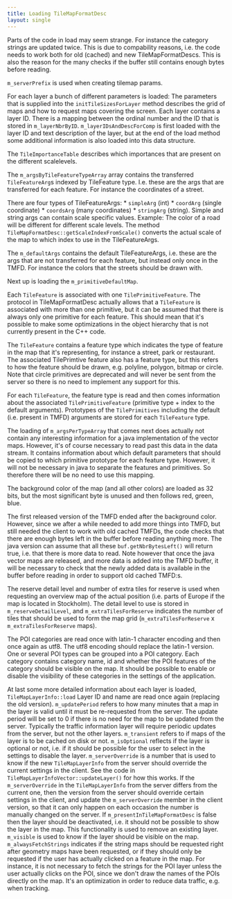 ```yaml
---
title: Loading TileMapFormatDesc
layout: single
---
```


Parts of the code in load may seem strange. For instance the category strings
are updated twice. This is due to compability reasons, 
i.e. the code needs to work both for old (cached) and new TileMapFormatDescs.
This is also the reason for the many checks if the buffer still contains enough
bytes before reading.

`m_serverPrefix` is used when creating tilemap params.

For each layer a bunch of different parameters is loaded:
The parameters that is supplied into the `initTileSizesForLayer` method 
describes the grid of maps and how to request maps covering the screen.
Each layer contains a layer ID. There is a mapping between the ordinal number
and the ID that is stored in `m_layerNbrByID`. 
`m_layerIDsAndDescForComp` is first loaded with the layer ID and text description
of the layer, but at the end of the load method some additional information is also loaded into this data structure.

The `TileImportanceTable` describes which importances that are present on the different scalelevels.

The `m_argsByTileFeatureTypeArray` array contains the transferred `TileFeatureArg`s
indexed by TileFeature type. I.e. these are the args that are transferred
for each feature. For instance the coordinates of a street.

There are four types of TileFeatureArgs: 
    * `simpleArg` (int)
    * `coordArg` (single coordinate)
    * `coordsArg` (many coordinates)
    * `stringArg` (string).
Simple and string args can contain scale specific values.
Example: The color of a road will be different for different scale levels.
The method `TileMapFormatDesc::getScaleIndexFromScale()` converts the actual
scale of the map to which index to use in the TileFeatureArgs.

The `m_defaultArgs` contains the default TileFeatureArgs, i.e. these are the args that are not transferred for each feature, but instead only once in the TMFD. For instance the colors that the streets should be drawn with.

Next up is loading the `m_primitiveDefaultMap`.

Each `TileFeature` is associated with one `TilePrimitiveFeature`. The protocol in TileMapFormatDesc actually allows that a `TileFeature` is associated with more than
one primitive, but it can be assumed that there is always only one primitive for each feature. This should mean that it's possible to make some optimizations in the object hierarchy that is not currently present in the C++ code.

The `TileFeature` contains a feature type which indicates the type of feature in the map that it's representing, for instance a street, park or restaurant.
The associated TilePrimtive feature also has a feature type, but this refers
to how the feature should be drawn, e.g. polyline, polygon, bitmap or circle. Note that circle primitives are deprecated and will never be sent from the server so there is no need to implement any support for this.

For each `TileFeature`, the feature type is read and then comes information about the associated `TilePrimitiveFeature` (primitive type + index to the default arguments).
Prototypes of the `TilePrimitives` including the default (i.e. present in TMFD) arguments are stored for each `TileFeature` type.

The loading of `m_argsPerTypeArray` that comes next does actually not contain any interesting information for a java implementation of the vector maps. However, it's of course necessary to read past this data in the data stream.
It contains information about which default parameters that should be copied to which primitive prototype for each feature type. However, it will not be necessary in java to separate the features and primitives. So therefore there will be no need to use this mapping.

The background color of the map (and all other colors) are loaded as 32 bits, but the most significant byte is unused and then follows red, green, blue.

The first released version of the TMFD ended after the background color. However, since we after a while needed to add more things into TMFD, but still needed the client to work with old cached TMFDs, the code checks that there are enough bytes left in the buffer before reading anything more. The java version can assume that all these `buf.getNbrBytesLeft()` will return true, i.e. that there is more data to read. Note however that once the java vector maps are released, and more data is added into the TMFD buffer, it will be necessary to check that the newly added data is available in the buffer before reading in order to support old cached TMFD:s.

The reserve detail level and number of extra tiles for reserve is used when requesting an overview map of the actual position (i.e. parts of Europe if the map is located in Stockholm). The detail level to use is stored in `m_reserveDetailLevel`, and `m_extraTilesForReserve` indicates the number of tiles that should be used to form the map grid (`m_extraTilesForReserve` x `m_extraTilesForReserve` maps).

The POI categories are read once with latin-1 character encoding and then once again as utf8. The utf8 encoding should replace the latin-1 version.
One or several POI types can be grouped into a POI category.
Each category contains category name, id and whether the POI features of the category should be visible on the map. It should be possible to enable or disable the visibility of these categories in the settings of the application.

At last some more detailed information about each layer is loaded, `TileMapLayerInfo::load`
Layer ID and name are read once again (replacing the old version).
`m_updatePeriod` refers to how many minutes that a map in the layer is valid until it must be re-requested from the server. The update period will be set to 0 if there is no need for the map to be updated from the server. Typically the traffic information layer will require periodic updates from the server, but not the other layers. `m_transient` refers to if maps of the layer is to be cached on disk or not. `m_isOptional` reflects if the layer is optional or not, i.e. if it should be possible for the user to select in the settings to disable the layer.
`m_serverOverride` is a number that is used to know if the new `TileMapLayerInfo` from the server should override the current settings in the client. See the code in `TileMapLayerInfoVector::updateLayer()` for how this works. If the `m_serverOverride` in the `TileMapLayerInfo` from the server differs from the current one, then the version from the server should override certain settings in the client, and update the `m_serverOverride` member in the client version, so that it can only happen on each occasion the number is manually changed on the server.
If `m_presentInTileMapFormatDesc` is false then the layer should be deactivated, i.e. it should not be possible to show the layer in the map. This functionality is used to remove an existing layer. `m_visible` is used to know if the layer should be visible on the map. `m_alwaysFetchStrings` indicates if the string maps should be requested right after geometry maps have been requested, or if they should only be requested if the user has actually clicked on a feature in the map. For instance, it is not necessary to fetch the strings for the POI layer unless the user actually clicks on the POI, since we don't draw the names of the POIs directly on the map. It's an optimization in order to reduce data traffic, e.g. when tracking.

